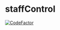 # staffControl
[![CodeFactor](https://www.codefactor.io/repository/github/mrliam2614/staffcontrol/badge)](https://www.codefactor.io/repository/github/mrliam2614/staffcontrol)
